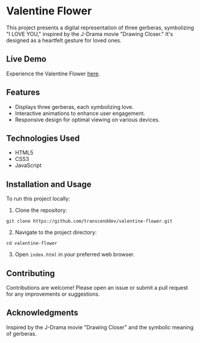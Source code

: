 # Valentine Flower

This project presents a digital representation of three gerberas, symbolizing "I LOVE YOU," inspired by the J-Drama movie "Drawing Closer." It's designed as a heartfelt gesture for loved ones.

## Live Demo

Experience the Valentine Flower [here](https://flower-gerberas.vercel.app).

## Features

- Displays three gerberas, each symbolizing love.
- Interactive animations to enhance user engagement.
- Responsive design for optimal viewing on various devices.

## Technologies Used

- HTML5
- CSS3
- JavaScript

## Installation and Usage

To run this project locally:

1. Clone the repository:

```
git clone https://github.com/transcenddev/valentine-flower.git
```

2. Navigate to the project directory:

```
cd valentine-flower
```

3. Open `index.html` in your preferred web browser.

## Contributing

Contributions are welcome! Please open an issue or submit a pull request for any improvements or suggestions.

## Acknowledgments

Inspired by the J-Drama movie "Drawing Closer" and the symbolic meaning of gerberas.
